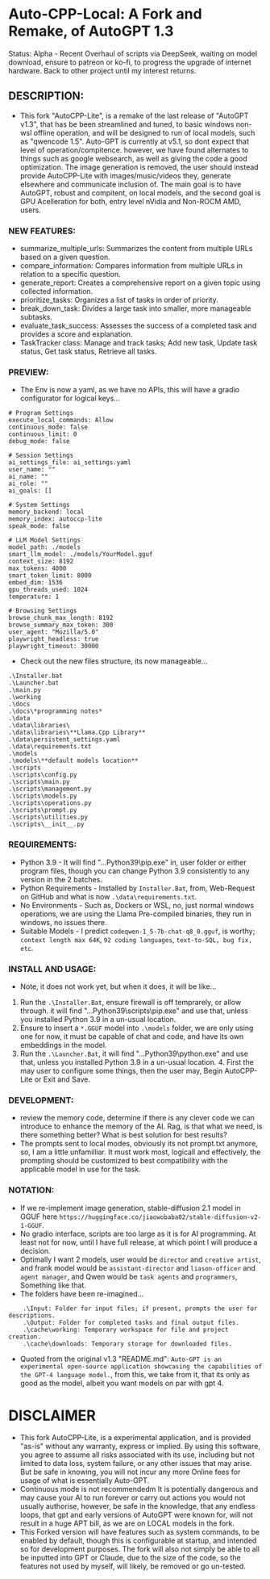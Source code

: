 # Auto-CPP-Local: A Fork and Remake, of AutoGPT 1.3
Status: Alpha - Recent Overhaul of scripts via DeepSeek, waiting on model download, ensure to patreon or ko-fi, to progress the upgrade of internet hardware. Back to other project until my interest returns.

## DESCRIPTION:
- This fork "AutoCPP-Lite", is a remake of the last release of "AutoGPT v1.3", that has be been streamlined and tuned, to basic windows non-wsl offline operation, and will be designed to run of local models, such as "qwencode 1.5". Auto-GPT is currently at v5.1, so dont expect that level of operation/compitence. however, we have found alternates to things such as google websearch, as well as giving the code a good optimization. The image generation is removed, the user should instead provide AutoCPP-Lite with images/music/videos they, generate elsewhere and communicate inclusion of. The main goal is to have AutoGPT, robust and compitent, on local models, and the second goal is GPU Acelleration for both, entry level nVidia and Non-ROCM AMD, users. 

### NEW FEATURES:
- summarize_multiple_urls: Summarizes the content from multiple URLs based on a given question.
- compare_information: Compares information from multiple URLs in relation to a specific question.
- generate_report: Creates a comprehensive report on a given topic using collected information.
- prioritize_tasks: Organizes a list of tasks in order of priority.
- break_down_task: Divides a large task into smaller, more manageable subtasks.
- evaluate_task_success: Assesses the success of a completed task and provides a score and explanation.
- TaskTracker class: Manage and track tasks; Add new task, Update task status, Get task status, Retrieve all tasks.

### PREVIEW:
- The Env is now a yaml, as we have no APIs, this will have a gradio configurator for logical keys...
```
# Program Settings
execute_local_commands: Allow
continuous_mode: false
continuous_limit: 0
debug_mode: false

# Session Settings
ai_settings_file: ai_settings.yaml
user_name: ""
ai_name: ""
ai_role: ""
ai_goals: []

# System Settings
memory_backend: local
memory_index: autoccp-lite
speak_mode: false

# LLM Model Settings
model_path: ./models
smart_llm_model: ./models/YourModel.gguf
context_size: 8192
max_tokens: 4000
smart_token_limit: 8000
embed_dim: 1536
gpu_threads_used: 1024
temperature: 1

# Browsing Settings
browse_chunk_max_length: 8192
browse_summary_max_token: 300
user_agent: "Mozilla/5.0"
playwright_headless: true
playwright_timeout: 30000
```
- Check out the new files structure, its now manageable...
```
.\Installer.bat
.\Launcher.bat
.\main.py
.\working
.\docs
.\docs\*programming notes*
.\data
.\data\libraries\
.\data\libraries\**Llama.Cpp Library**
.\data\persistent_settings.yaml
.\data\requirements.txt
.\models
.\models\**default models location**
.\scripts
.\scripts\config.py
.\scripts\main.py
.\scripts\management.py
.\scripts\models.py
.\scripts\operations.py
.\scripts\prompt.py
.\scripts\utilities.py
.\scripts\__init__.py
```

### REQUIREMENTS:
- Python 3.9 - It will find "...Python39\pip.exe" in, user folder or either program files, though you can change Python 3.9 consistently to any version in the 2 batches.
- Python Requirements - Installed by `Installer.Bat`, from, Web-Request on GitHub and what is now `.\data\requirements.txt`.  
- No Environments - Such as, Dockers or WSL, no, just normal windows operations, we are using the Llama Pre-compiled binaries, they run in windows, no issues there. 
- Suitable Models - I predict `codeqwen-1_5-7b-chat-q8_0.gguf`, is worthy; `context length max 64K`, `92 coding languages`, `text-to-SQL, bug fix, etc`.

### INSTALL AND USAGE:
- Note, it does not work yet, but when it does, it will be like...
1. Run the `.\Installer.Bat`, ensure firewall is off temprarely, or allow through. it will find "...Python39\scripts\pip.exe" and use that, unless you installed Python 3.9 in a un-usual location.
2. Ensure to insert a `*.GGUF` model into `.\models` folder, we are only using one for now, it must be capable of chat and code, and have its own embeddings in the model.
3. Run the `.\Launcher.Bat`, it will find "...Python39\python.exe" and use that, unless you installed Python 3.9 in a un-usual location. 4. First the may user to configure some things, then the user may, Begin AutoCPP-Lite or Exit and Save.

### DEVELOPMENT:
- review the memory code, determine if there is any clever code we can introduce to enhance the memory of the AI. Rag, is that what we need, is there something better? What is best solution for best results?
- The prompts sent to local modes, obviously its not prompt.txt anymore, so, I am a little unfamilliar. It must work most, logicall and effectively, the prompting should be customized to best compatibility with the applicable model in use for the task. 

### NOTATION:
- If we re-implement image generation, stable-diffusion 2.1 model in GGUF here `https://huggingface.co/jiaowobaba02/stable-diffusion-v2-1-GGUF`.
- No gradio interface, scripts are too large as it is for AI programming. At least not for now, until I have full release, at which point I will produce a decision.
- Optimally I want 2 models, user would be `director` and `creative artist`, and frank model would be `assistant-director` and `liason-officer` and `agent manager`, and Qwen would be `task agents` and `programmers`, Something like that.
- The folders have been re-imagined...
```
    .\Input: Folder for input files; if present, prompts the user for descriptions.
    .\Output: Folder for completed tasks and final output files.
    .\cache\working: Temporary workspace for file and project creation.
    .\cache\downloads: Temporary storage for downloaded files.
```
- Quoted from the original v1.3 "README.md": `Auto-GPT is an experimental open-source application showcasing the capabilities of the GPT-4 language model.`, from this, we take from it, that its only as good as the model, albeit you want models on par with gpt 4.


# DISCLAIMER
- This fork AutoCPP-Lite, is a experimental application, and is provided "as-is" without any warranty, express or implied. By using this software, you agree to assume all risks associated with its use, including but not limited to data loss, system failure, or any other issues that may arise. But be safe in knowing, you will not incur any more Online fees for usage of what is essentially Auto-GPT. 
- Continuous mode is not recommendedm It is potentially dangerous and may cause your AI to run forever or carry out actions you would not usually authorise, however, be safe in the knowledge, that any endless loops, that gpt and early versions of AutoGPT were known for, will not result in a huge APT bill, as we are on LOCAL models in the fork.
- This Forked version will have features such as system commands, to be enabled by default, though this is configurable at startup, and intended so for development purposes. The fork will also not simply be able to all be inputted into GPT or Claude, due to the size of the code, so the features not used by myself, will likely, be removed or go un-tested.
